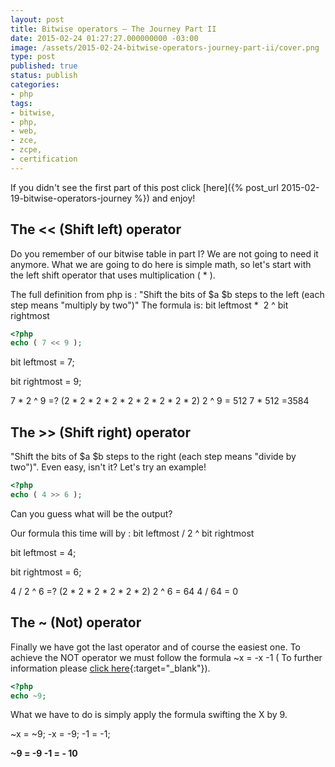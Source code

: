 ```yaml
---
layout: post
title: Bitwise operators – The Journey Part II
date: 2015-02-24 01:27:27.000000000 -03:00
image: /assets/2015-02-24-bitwise-operators-journey-part-ii/cover.png
type: post
published: true
status: publish
categories:
- php
tags:
- bitwise,
- php,
- web,
- zce,
- zcpe,
- certification
---
```

If you didn't see the first part of this post click 
[here]({% post_url 2015-02-19-bitwise-operators-journey %}) and enjoy!

## The << (Shift left) operator

Do you remember of our bitwise table in part I? We are not going to need it
anymore. What we are going to do here is simple math, so let's start with the
left shift operator that uses multiplication ( * ). 

The full definition from php is : "Shift the bits of $a $b steps to the left
(each step means "multiply by two")" The formula is:
bit leftmost *  2 ^ bit rightmost

```php
<?php
echo ( 7 << 9 );
```

bit leftmost = 7;

bit rightmost = 9;

7 * 2 ^ 9 =? (2 * 2 * 2 * 2 * 2 * 2 * 2 * 2 * 2)
2 ^ 9 = 512
7 * 512 =3584

## The >> (Shift right) operator

"Shift the bits of $a $b steps to the right (each step means "divide by two")".
Even easy, isn't it? Let's try an example!

```php
<?php
echo ( 4 >> 6 );
```

Can you guess what will be the output?

Our formula this time will by : bit leftmost / 2 ^ bit rightmost

bit leftmost = 4;

bit rightmost = 6;

4 / 2 ^ 6 =? (2 * 2 * 2 * 2 * 2 * 2)
2 ^ 6 = 64
4 / 64 = 0

## The ~ (Not) operator

Finally we have got the last operator and of course the easiest one.
To achieve the NOT operator we must follow the formula ~x = -x -1 (
To further information please [click here](http://php.net/manual/en/language.operators.bitwise.php#105821){:target="_blank"}).

```php
<?php
echo ~9;
```

What we have to do is simply apply the formula swifting the X by 9.

~x = ~9;
-x = -9;
-1 = -1;

**~9 = -9 -1 = - 10**
